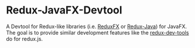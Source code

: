 # Redux-JavaFX-Devtool

A Devtool for Redux-like libraries (i.e. [ReduxFX](https://github.com/netopyr/reduxfx) or [Redux-Java](https://github.com/glung/redux-java)) for JavaFX.
The goal is to provide similar development features like the [redux-dev-tools](https://github.com/zalmoxisus/redux-devtools-extension) do for redux.js.

